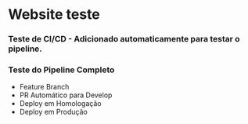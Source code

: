 # Website teste

### Teste de CI/CD - Adicionado automaticamente para testar o pipeline.

### Teste do Pipeline Completo
- Feature Branch
- PR Automático para Develop
- Deploy em Homologação
- Deploy em Produção
